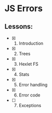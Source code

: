 # JS Errors
## Lessons:
  - [x] 1. Introduction
  - [x] 2. Trees
  - [x] 3. Hexlet FS
  - [x] 4. Stats
  - [x] 5. Error handling
  - [x] 6. Error code
  - [ ] 7. Exceptions
